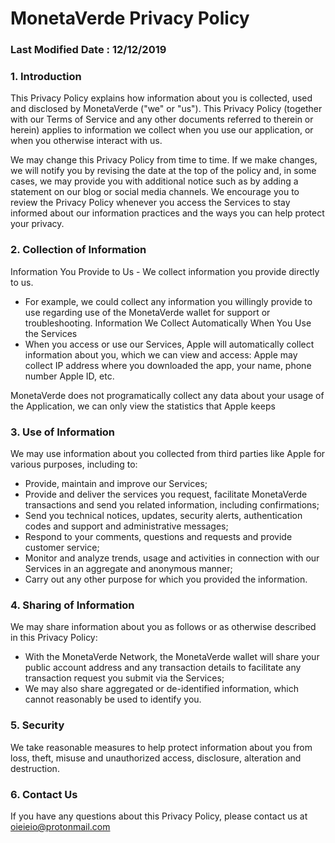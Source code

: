 # MonetaVerde Privacy Policy
### Last Modified Date : 12/12/2019
### 1. Introduction

This Privacy Policy explains how information about you is collected, used and disclosed by MonetaVerde ("we" or "us"). This Privacy Policy (together with our Terms of Service and any other documents referred to therein or herein) applies to information we collect when you use our application, or when you otherwise interact with us.

We may change this Privacy Policy from time to time. If we make changes, we will notify you by revising the date at the top of the policy and, in some cases, we may provide you with additional notice such as by adding a statement on our blog or social media channels. We encourage you to review the Privacy Policy whenever you access the Services to stay informed about our information practices and the ways you can help protect your privacy.

### 2. Collection of Information
Information You Provide to Us - We collect information you provide directly to us.
- For example, we could collect any information you willingly provide to use regarding use of the MonetaVerde wallet for support or troubleshooting.
Information We Collect Automatically When You Use the Services
- When you access or use our Services, Apple will automatically collect information about you, which we can view and access:
Apple may collect IP address where you downloaded the app, your name, phone number Apple ID, etc.

MonetaVerde does not programatically collect any data about your usage of the Application, we can only view the statistics that Apple keeps

### 3. Use of Information
We may use information about you collected from third parties like Apple for various purposes, including to:
- Provide, maintain and improve our Services;
- Provide and deliver the services you request, facilitate MonetaVerde transactions and send you related information, including confirmations;
- Send you technical notices, updates, security alerts, authentication codes and support and administrative messages;
- Respond to your comments, questions and requests and provide customer service;
- Monitor and analyze trends, usage and activities in connection with our Services in an aggregate and anonymous manner;
- Carry out any other purpose for which you provided the information.
### 4. Sharing of Information

We may share information about you as follows or as otherwise described in this Privacy Policy:
- With the MonetaVerde Network, the MonetaVerde wallet will share your public account address and any transaction details to facilitate any transaction request you submit via the Services;
- We may also share aggregated or de-identified information, which cannot reasonably be used to identify you.

### 5. Security

We take reasonable measures to help protect information about you from loss, theft, misuse and unauthorized access, disclosure, alteration and destruction.

### 6. Contact Us
If you have any questions about this Privacy Policy, please contact us at oieieio@protonmail.com
